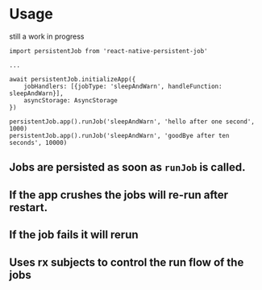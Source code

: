 # Usage

still a work in progress
```
import persistentJob from 'react-native-persistent-job'

... 

await persistentJob.initializeApp({
	jobHandlers: [{jobType: 'sleepAndWarn', handleFunction: sleepAndWarn}], 
	asyncStorage: AsyncStorage
})

persistentJob.app().runJob('sleepAndWarn', 'hello after one second', 1000)
persistentJob.app().runJob('sleepAndWarn', 'goodBye after ten seconds', 10000)
```

## Jobs are persisted as soon as `runJob` is called. 
## If the app crushes the jobs will re-run after restart.
## If the job fails it will rerun
## Uses rx subjects to control the run flow of the jobs
